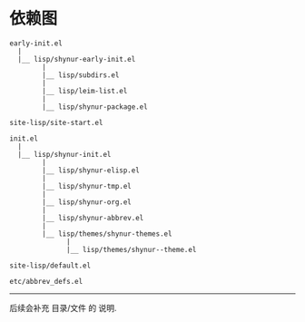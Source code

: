 # 依赖图

```
early-init.el
  |
  |__ lisp/shynur-early-init.el
        |
        |__ lisp/subdirs.el
        |
        |__ lisp/leim-list.el
        |
        |__ lisp/shynur-package.el

site-lisp/site-start.el

init.el
  |
  |__ lisp/shynur-init.el
        |
        |__ lisp/shynur-elisp.el
        |
        |__ lisp/shynur-tmp.el
        |
        |__ lisp/shynur-org.el
        |
        |__ lisp/shynur-abbrev.el
        |
        |__ lisp/themes/shynur-themes.el
              |
              |__ lisp/themes/shynur--theme.el

site-lisp/default.el

etc/abbrev_defs.el
```

___

后续会补充 目录/文件 的 说明.

<!-- Local Variables: -->
<!-- coding: utf-8-unix -->
<!-- End: -->
